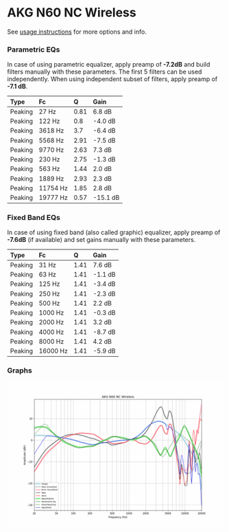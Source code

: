# AKG N60 NC Wireless
See [usage instructions](https://github.com/jaakkopasanen/AutoEq#usage) for more options and info.

### Parametric EQs
In case of using parametric equalizer, apply preamp of **-7.2dB** and build filters manually
with these parameters. The first 5 filters can be used independently.
When using independent subset of filters, apply preamp of **-7.1 dB**.

| Type    | Fc       |    Q | Gain     |
|:--------|:---------|:-----|:---------|
| Peaking | 27 Hz    | 0.81 | 6.8 dB   |
| Peaking | 122 Hz   | 0.8  | -4.0 dB  |
| Peaking | 3618 Hz  | 3.7  | -6.4 dB  |
| Peaking | 5568 Hz  | 2.91 | -7.5 dB  |
| Peaking | 9770 Hz  | 2.63 | 7.3 dB   |
| Peaking | 230 Hz   | 2.75 | -1.3 dB  |
| Peaking | 563 Hz   | 1.44 | 2.0 dB   |
| Peaking | 1889 Hz  | 2.93 | 2.3 dB   |
| Peaking | 11754 Hz | 1.85 | 2.8 dB   |
| Peaking | 19777 Hz | 0.57 | -15.1 dB |

### Fixed Band EQs
In case of using fixed band (also called graphic) equalizer, apply preamp of **-7.6dB**
(if available) and set gains manually with these parameters.

| Type    | Fc       |    Q | Gain    |
|:--------|:---------|:-----|:--------|
| Peaking | 31 Hz    | 1.41 | 7.6 dB  |
| Peaking | 63 Hz    | 1.41 | -1.1 dB |
| Peaking | 125 Hz   | 1.41 | -3.4 dB |
| Peaking | 250 Hz   | 1.41 | -2.3 dB |
| Peaking | 500 Hz   | 1.41 | 2.2 dB  |
| Peaking | 1000 Hz  | 1.41 | -0.3 dB |
| Peaking | 2000 Hz  | 1.41 | 3.2 dB  |
| Peaking | 4000 Hz  | 1.41 | -8.7 dB |
| Peaking | 8000 Hz  | 1.41 | 4.2 dB  |
| Peaking | 16000 Hz | 1.41 | -5.9 dB |

### Graphs
![](./AKG%20N60%20NC%20Wireless.png)